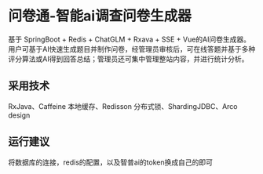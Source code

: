# 问卷通-智能ai调查问卷生成器
基于 SpringBoot + Redis + ChatGLM + Rxava + SSE + Vue的AI问卷生成器。用户可基于AI快速生成题目并制作问卷，经管理员审核后，可在线答题并基于多种评分算法或AI得到回答总结；管理员还可集中管理整站内容，并进行统计分析。
##  采用技术
RxJava、Caffeine 本地缓存、Redisson 分布式锁、ShardingJDBC、Arco design
##  运行建议
将数据库的连接，redis的配置，以及智普ai的token换成自己的即可

<!---
99righter/99righter is a ✨ special ✨ repository because its `README.md` (this file) appears on your GitHub profile.
You can click the Preview link to take a look at your changes.
--->
